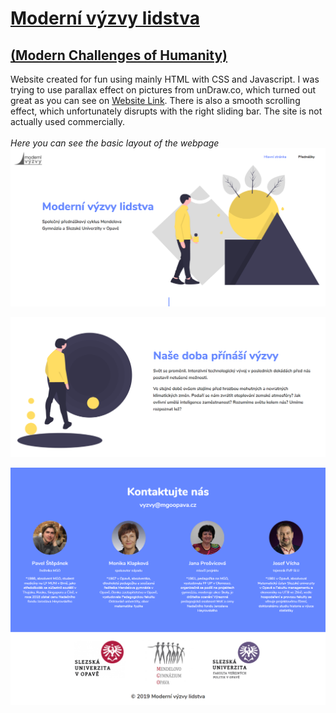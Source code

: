 # [Moderní výzvy lidstva](https://pavlyuchenko.pythonanywhere.com/moderni_vyzvy_lidstva)
## [(Modern Challenges of Humanity)](https://pavlyuchenko.pythonanywhere.com/moderni_vyzvy_lidstva)

Website created for fun using mainly HTML with CSS and Javascript. I was trying to use parallax effect on pictures from unDraw.co, which turned out great as you can see on [Website Link](https://pavlyuchenko.pythonanywhere.com/moderni_vyzvy_lidstva). 
There is also a smooth scrolling effect, which unfortunately disrupts with the right sliding bar. The site is not actually used commercially.
<br /><br />
*Here you can see the basic layout of the webpage*
![](desc_images/Main.png)

![](desc_images/parallax.png)

![](desc_images/Contact.png)
